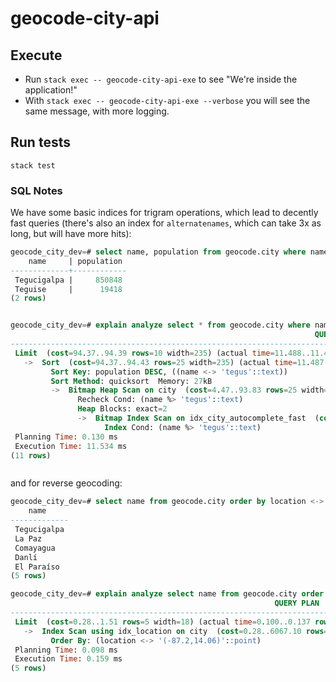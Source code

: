 # geocode-city-api

## Execute  

* Run `stack exec -- geocode-city-api-exe` to see "We're inside the application!"
* With `stack exec -- geocode-city-api-exe --verbose` you will see the same message, with more logging.

## Run tests

`stack test`

### SQL Notes

We have some basic indices for trigram operations, which lead to decently fast queries (there's also an index for `alternatenames`, which can take 3x as long, but will have more hits):

```sql
geocode_city_dev=# select name, population from geocode.city where name %> 'tegus' order by population desc, name <-> 'tegus' limit 10;
    name     | population 
-------------+------------
 Tegucigalpa |     850848
 Teguise     |      19418
(2 rows)


geocode_city_dev=# explain analyze select * from geocode.city where name %> 'tegus' order by population desc, name <-> 'tegus' limit 10;
                                                                    QUERY PLAN                                                                    
--------------------------------------------------------------------------------------------------------------------------------------------------
 Limit  (cost=94.37..94.39 rows=10 width=235) (actual time=11.488..11.490 rows=2 loops=1)
   ->  Sort  (cost=94.37..94.43 rows=25 width=235) (actual time=11.487..11.488 rows=2 loops=1)
         Sort Key: population DESC, ((name <-> 'tegus'::text))
         Sort Method: quicksort  Memory: 27kB
         ->  Bitmap Heap Scan on city  (cost=4.47..93.83 rows=25 width=235) (actual time=11.468..11.479 rows=2 loops=1)
               Recheck Cond: (name %> 'tegus'::text)
               Heap Blocks: exact=2
               ->  Bitmap Index Scan on idx_city_autocomplete_fast  (cost=0.00..4.46 rows=25 width=0) (actual time=11.449..11.449 rows=2 loops=1)
                     Index Cond: (name %> 'tegus'::text)
 Planning Time: 0.130 ms
 Execution Time: 11.534 ms
(11 rows)



```

and for reverse geocoding:

```sql
geocode_city_dev=# select name from geocode.city order by location <-> '(-87.2, 14.06)' limit 5;
    name     
-------------
 Tegucigalpa
 La Paz
 Comayagua
 Danlí
 El Paraíso
(5 rows)

geocode_city_dev=# explain analyze select name from geocode.city order by location <-> '(-87.2, 14.06)' limit 5;
                                                           QUERY PLAN                                                            
---------------------------------------------------------------------------------------------------------------------------------
 Limit  (cost=0.28..1.51 rows=5 width=18) (actual time=0.100..0.137 rows=5 loops=1)
   ->  Index Scan using idx_location on city  (cost=0.28..6067.10 rows=24541 width=18) (actual time=0.099..0.135 rows=5 loops=1)
         Order By: (location <-> '(-87.2,14.06)'::point)
 Planning Time: 0.098 ms
 Execution Time: 0.159 ms
(5 rows)
```

